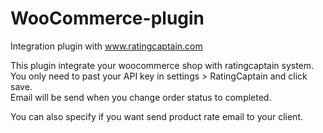 # WooCommerce-plugin

Integration plugin with www.ratingcaptain.com

This plugin integrate your woocommerce shop with ratingcaptain system.
You only need to past your API key in settings > RatingCaptain and click save.
<br> Email will be send when you change order status to completed.

You can also specify if you want send product rate email to your client.
